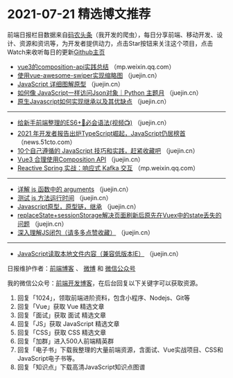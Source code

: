 # 2021-07-21 精选博文推荐

前端日报栏目数据来自[码农头条](https://toutiao.qdkfweb.cn/)（我开发的爬虫），每日分享前端、移动开发、设计、资源和资讯等，为开发者提供动力，点击Star按钮来关注这个项目，点击Watch来收听每日的更新[Github主页](https://github.com/kujian/frontendDaily)
* [vue3的composition-api实践总结](https://mp.weixin.qq.com/s?__biz=Mzg4MTYwMzY1Mw==&mid=2247498871&idx=1&sn=cec93cc1087dc4595d6f54bb5332fe88) （mp.weixin.qq.com）
* [使用vue-awesome-swiper实现缩略图](https://juejin.cn/post/6986810628098916383) （juejin.cn）
* [JavaScript 详细图解原型](https://juejin.cn/post/6986768833381941279) （juejin.cn）
* [如何像 JavaScript一样访问Json对象｜Python 主题月](https://juejin.cn/post/6986810468157358110) （juejin.cn）
* [原生Javascript如何实现继承以及其优缺点](https://juejin.cn/post/6986945226191405086) （juejin.cn）

***
* [给新手前端整理的ES6+🚀必会语法(视频📺)](https://juejin.cn/post/6986809953365262373) （juejin.cn）
* [2021 年开发者报告出炉TypeScript崛起，JavaScript仍居榜首](https://news.51cto.com/art/202107/673449.htm) （news.51cto.com）
* [10个自己遵循的 JavaScript 技巧和实践，赶紧收藏吧](https://juejin.cn/post/6986797841666703397) （juejin.cn）
* [Vue3 合理使用Composition API](https://juejin.cn/post/6986923010280128542) （juejin.cn）
* [Reactive Spring 实战：响应式 Kafka 交互](https://mp.weixin.qq.com/s?__biz=MzI2MDQzMTU2MA==&mid=2247484095&idx=1&sn=9cffd75c07966beb3498952eec54f4a7&chksm=ea688918dd1f000e3ec3b5c7c2e28d58ee6c8dbb864e5d614af498fde98b467814edc389e09d&token=1688714711&lang=zh_CN#rd) （mp.weixin.qq.com）

***
* [详解 js 函数中的 arguments](https://juejin.cn/post/6986919621563547678) （juejin.cn）
* [测试 js 方法运行时间](https://juejin.cn/post/6986914000411820045) （juejin.cn）
* [Javascript原型，原型链，继承](https://juejin.cn/post/6986819015461044260) （juejin.cn）
* [replaceState+sessionStorage解决页面刷新后原先在Vuex中的state丢失的问题](https://juejin.cn/post/6986818106056245261) （juejin.cn）
* [深入理解JS闭包（请多多点赞收藏）](https://juejin.cn/post/6986816696740741127) （juejin.cn）

***
* [JavaScript读取本地文件内容（兼容低版本IE）](https://juejin.cn/post/6986814365492068389) （juejin.cn）

日报维护作者：[前端博客](https://qdkfweb.cn/) 、 [微博](http://weibo.com/kujian) 和 [微信公众号](https://open.weixin.qq.com/qr/code?username=caibaojian_com)

我的微信公众号：[前端开发博客](https://open.weixin.qq.com/qr/code?username=caibaojian_com)，在后台回复以下关键字可以获取资源。

1. 回复「1024」，领取前端进阶资料，包含小程序、Nodejs、Git等
2. 回复「Vue」获取 Vue 精选文章
3. 回复「面试」获取 面试 精选文章
4. 回复「JS」获取 JavaScript 精选文章
5. 回复「CSS」获取 CSS 精选文章
6. 回复「加群」进入500人前端精英群
7. 回复「电子书」下载我整理的大量前端资源，含面试、Vue实战项目、CSS和JavaScript电子书等。
8. 回复「知识点」下载高清JavaScript知识点图谱